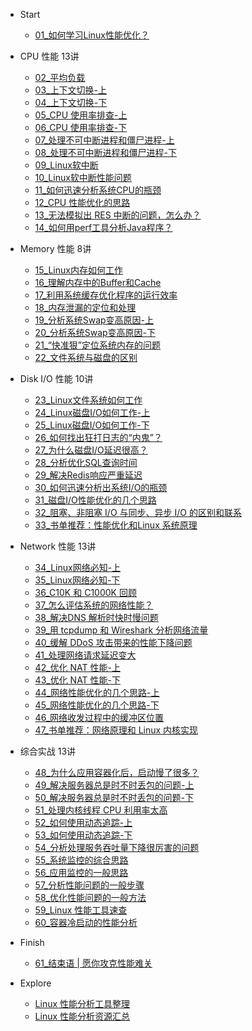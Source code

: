 <!-- - [Overview](performance_tuning/overview.md) -->
- Start
  - [01_如何学习Linux性能优化？](performance_tuning/how_to/01_overview.md)

- CPU 性能 13讲

  - [02_平均负载](performance_tuning/cpu/02_basic.md)
  - [03_上下文切换-上](performance_tuning/cpu/03_basic.md)
  - [04_上下文切换-下](performance_tuning/cpu/04_basic.md)
  - [05_CPU 使用率排查-上](performance_tuning/cpu/05_basic.md)
  - [06_CPU 使用率排查-下](performance_tuning/cpu/06_case.md)
  - [07_处理不可中断进程和僵尸进程-上](performance_tuning/cpu/07_case.md)
  - [08_处理不可中断进程和僵尸进程-下](performance_tuning/cpu/08_case.md)
  - [09_Linux软中断](performance_tuning/cpu/09_basic.md)
  - [10_Linux软中断性能问题](performance_tuning/cpu/10_case.md)
  - [11_如何迅速分析系统CPU的瓶颈](performance_tuning/cpu/11_routine.md)
  - [12_CPU 性能优化的思路](performance_tuning/cpu/12_routine.md)
  - [13_无法模拟出 RES 中断的问题，怎么办？](performance_tuning/cpu/13_QA.md)
  - [14_如何用perf工具分析Java程序？](performance_tuning/cpu/14_QA.md)

- Memory 性能 8讲

  - [15_Linux内存如何工作](performance_tuning/memory/15_basic.md)
  - [16_理解内存中的Buffer和Cache](performance_tuning/memory/16_basic.md)
  - [17_利用系统缓存优化程序的运行效率](performance_tuning/memory/17_case.md)
  - [18_内存泄漏的定位和处理](performance_tuning/memory/18_case.md)
  - [19_分析系统Swap变高原因-上](performance_tuning/memory/19_case.md)
  - [20_分析系统Swap变高原因-下](performance_tuning/memory/20_case.md)
  - [21_“快准狠”定位系统内存的问题](performance_tuning/memory/21_routine.md)
  - [22_文件系统与磁盘的区别](performance_tuning/memory/22_QA.md)


- Disk I/O 性能 10讲

  - [23_Linux文件系统如何工作](performance_tuning/disk_io/23_basic.md)
  - [24_Linux磁盘I/O如何工作-上](performance_tuning/disk_io/24_basic.md)
  - [25_Linux磁盘I/O如何工作-下](performance_tuning/disk_io/25_basic.md)
  - [26_如何找出狂打日志的“内鬼”？](performance_tuning/disk_io/26_case.md)
  - [27_为什么磁盘I/O延迟很高？](performance_tuning/disk_io/27_case.md)
  - [28_分析优化SQL查询时间](performance_tuning/disk_io/28_case.md)
  - [29_解决Redis响应严重延迟](performance_tuning/disk_io/29_case.md)
  - [30_如何迅速分析出系统I/O的瓶颈](performance_tuning/disk_io/30_routine.md)
  - [31_磁盘I/O性能优化的几个思路](performance_tuning/disk_io/31_routine.md)
  - [32_阻塞、非阻塞 I/O 与同步、异步 I/O 的区别和联系](performance_tuning/disk_io/32_QA.md)
  - [33_书单推荐：性能优化和Linux 系统原理](performance_tuning/disk_io/33_explore.md)

- Network 性能 13讲

  - [34_Linux网络必知-上](performance_tuning/network/34_basic.md)
  - [35_Linux网络必知-下](performance_tuning/network/35_basic.md)
  - [36_C10K 和 C1000K 回顾](performance_tuning/network/36_basic.md)
  - [37_怎么评估系统的网络性能？](performance_tuning/network/37_routine.md)
  - [38_解决DNS 解析时快时慢问题](performance_tuning/network/38_case.md)
  - [39_用 tcpdump 和 Wireshark 分析网络流量](performance_tuning/network/39_case.md)
  - [40_缓解 DDoS 攻击带来的性能下降问题](performance_tuning/network/40_case.md)
  - [41_处理网络请求延迟变大](performance_tuning/network/41_case.md)
  - [42_优化 NAT 性能-上](performance_tuning/network/42_case.md)
  - [43_优化 NAT 性能-下](performance_tuning/network/43_case.md)
  - [44_网络性能优化的几个思路-上](performance_tuning/network/44_routine.md)
  - [45_网络性能优化的几个思路-下](performance_tuning/network/45_routine.md)
  - [46_网络收发过程中的缓冲区位置](performance_tuning/network/46_QA.md)
  - [47_书单推荐：网络原理和 Linux 内核实现](performance_tuning/network/47_explore.md)


- 综合实战 13讲

  - [48_为什么应用容器化后，启动慢了很多？](performance_tuning/integrate/48_case.md)
  - [49_解决服务器总是时不时丢包的问题-上](performance_tuning/integrate/49_case.md)
  - [50_解决服务器总是时不时丢包的问题-下](performance_tuning/integrate/50_case.md)
  - [51_处理内核线程 CPU 利用率太高](performance_tuning/integrate/51_case.md)
  - [52_如何使用动态追踪-上](performance_tuning/integrate/52_case.md)
  - [53_如何使用动态追踪-下](performance_tuning/integrate/53_case.md)
  - [54_分析处理服务吞吐量下降很厉害的问题](performance_tuning/integrate/54_case.md)
  - [55_系统监控的综合思路](performance_tuning/integrate/55_routine.md)
  - [56_应用监控的一般思路](performance_tuning/integrate/56_routine.md)
  - [57_分析性能问题的一般步骤](performance_tuning/integrate/57_routine.md)
  - [58_优化性能问题的一般方法](performance_tuning/integrate/58_routine.md)
  - [59_Linux 性能工具速查](performance_tuning/integrate/59_routine.md)
  - [60_容器冷启动的性能分析](performance_tuning/integrate/60_QA.md)

- Finish

  - [61_结束语 | 愿你攻克性能难关](performance_tuning/how_to/61_end.md)

- Explore

  - [Linux 性能分析工具整理](performance_tuning/explore/tool.md)
  - [Linux 性能分析资源汇总](performance_tuning/explore/resource.md)

